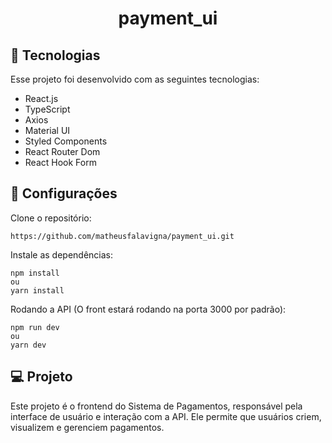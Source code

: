 <h1 align="center">
  payment_ui
</h1>

## 🚀 Tecnologias

Esse projeto foi desenvolvido com as seguintes tecnologias:

- React.js
- TypeScript
- Axios
- Material UI
- Styled Components
- React Router Dom
- React Hook Form

## 🔖 Configurações

Clone o repositório:
```
https://github.com/matheusfalavigna/payment_ui.git
```
Instale as dependências:
```
npm install
ou
yarn install
```
Rodando a API (O front estará rodando na porta 3000 por padrão):
```
npm run dev
ou
yarn dev
```


## 💻 Projeto

Este projeto é o frontend do Sistema de Pagamentos, responsável pela interface de usuário e interação com a API. Ele permite que usuários criem, visualizem e gerenciem pagamentos.



